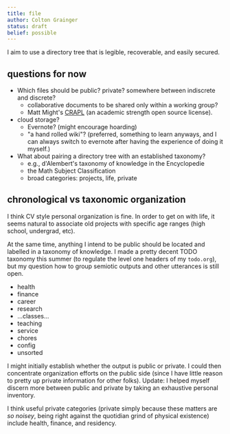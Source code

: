 ```yaml
---
title: file
author: Colton Grainger
status: draft
belief: possible
---
```


I aim to use a directory tree that is legible, recoverable, and easily secured.

## questions for now

- Which files should be public? private? somewhere between indiscrete and discrete?
    - collaborative documents to be shared only within a working group?
    - Matt Might's [CRAPL](http://matt.might.net/articles/crapl) (an academic strength open source license).
- cloud storage?
    - Evernote? (might encourage hoarding)
    - "a hand rolled wiki"? (preferred, something to learn anyways, and I can always switch to evernote after having the experience of doing it myself.)
- What about pairing a directory tree with an established taxonomy?
    - e.g., d'Alembert's taxonomy of knowledge in the Encyclopedie
    - the Math Subject Classification
    - broad categories: projects, life, private 

## chronological vs taxonomic organization

I think CV style personal organization is fine. In order to get on with life,
it seems natural to associate old projects with specific age ranges (high
school, undergrad, etc).

At the same time, anything I intend to be public should be located and labelled
in a taxonomy of knowledge. I made a pretty decent TODO taxonomy this summer
(to regulate the level one headers of my `todo.org`), but my question how to
group semiotic outputs and other utterances is still open. 

- health
- finance
- career
- research
- ...classes...
- teaching
- service
- chores
- config
- unsorted

I might initially establish whether the output is public
or private. I could then concentrate organization efforts on the public side
(since I have little reason to pretty up private information for other folks).
Update: I helped myself discern more between public and private by taking an
exhaustive personal inventory.

I think useful private categories (private simply because these matters are *so
noisey*, being right against the quotidian grind of physical existence) include
health, finance, and residency.
